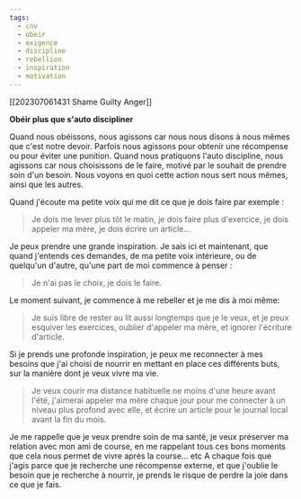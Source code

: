 ```yaml
---
tags:
  - cnv
  - obeir
  - exigence
  - discipline
  - rebellion
  - inspiration
  - motivation
---
```

[[202307061431 Shame Guilty Anger]]


**Obéir plus que s'auto discipliner**

Quand nous obéissons, nous agissons car nous nous disons à nous mêmes que c'est notre devoir. Parfois nous agissons pour obtenir une récompense ou pour éviter une punition.
Quand nous pratiquons l'auto discipline, nous agissons car nous choisissons de le faire, motivé par le souhait de prendre soin d'un besoin. Nous voyons en quoi cette action nous sert nous mêmes, ainsi que les autres.

Quand j'écoute ma petite voix qui me dit ce que je dois faire par exemple :
>Je dois me lever plus tôt le matin, je dois faire plus d'exercice, je dois appeler ma mère, je dois écrire un article...

Je peux prendre une grande inspiration. Je sais ici et maintenant, que quand j'entends ces demandes, de ma petite voix intérieure, ou de quelqu'un d'autre, qu'une part de moi commence à penser :
> Je n'ai pas le choix, je dois le faire.

Le moment suivant, je commence à me rebeller et je me dis à moi même:
> Je suis libre de rester au lit aussi longtemps que je le veux, et je peux esquiver les exercices, oublier d'appeler ma mère, et ignorer l'écriture d'article.

Si je prends une profonde inspiration, je peux me reconnecter à mes besoins que j'ai choisi de nourrir en mettant en place ces différents buts, sur la manière dont je veux vivre ma vie.
>Je veux courir ma distance habituelle ne moins d'une heure avant l'été, j'aimerai appeler ma mère chaque jour pour me connecter à un niveau plus profond avec elle, et écrire un article pour le journal local avant la fin du mois.

Je me rappelle que je veux prendre soin de ma santé, je veux préserver ma relation avec mon ami de course, en me rappelant tous ces bons moments que cela nous permet de vivre après la course... etc
A chaque fois que j'agis parce que je recherche une récompense externe, et que j'oublie le besoin que je recherche à nourrir, je prends le risque de perdre la joie dans ce que je fais.